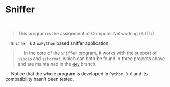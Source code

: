 # Sniffer

&nbsp;

 > This program is the assignment of Computer Networking (SJTU).

&emsp; `Sniffer` is a `wxPython` based sniffer application.

 > &emsp; In the core of the `Sniffer` program, it works with the support of  `jspcap` and `jsformat`, which can both be found in three projects above and are maintained in the [`dev`](https://github.com/JarryShaw/jspcap/tree/dev/) branch.

&emsp; Notice that the whole program is developed in `Python 3.6` and its compatibility hasn't been tested.
